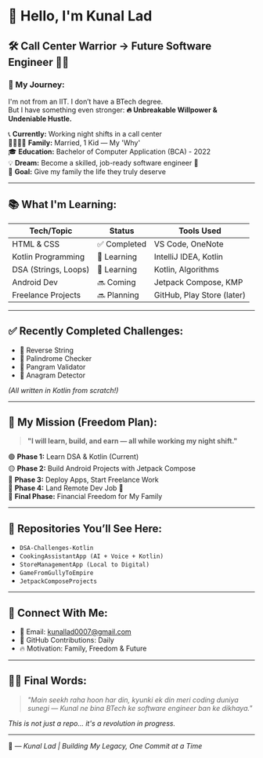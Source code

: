 # 👋 Hello, I'm Kunal Lad

## 🛠️ Call Center Warrior → Future Software Engineer 👨‍💻

### 🚀 My Journey:
I'm not from an IIT. I don’t have a BTech degree.  
But I have something even stronger: **🔥 Unbreakable Willpower & Undeniable Hustle.**

📞 **Currently:** Working night shifts in a call center  
👨‍👩‍👦‍👦 **Family:** Married, 1 Kid — My 'Why'  
🎓 **Education:** Bachelor of Computer Application (BCA) - 2022  
💡 **Dream:** Become a skilled, job-ready software engineer 💼  
🏡 **Goal:** Give my family the life they truly deserve

---

## 📚 What I'm Learning:
| Tech/Topic          | Status       | Tools Used                  |
|---------------------|--------------|-----------------------------|
| HTML & CSS          | ✅ Completed | VS Code, OneNote            |
| Kotlin Programming  | 🧠 Learning  | IntelliJ IDEA, Kotlin       |
| DSA (Strings, Loops)| 🧠 Learning  | Kotlin, Algorithms          |
| Android Dev         | 🔜 Coming    | Jetpack Compose, KMP        |
| Freelance Projects  | 🔜 Planning  | GitHub, Play Store (later)  |

---

## ✅ Recently Completed Challenges:

- 🔁 Reverse String
- 🔄 Palindrome Checker
- 🔡 Pangram Validator
- 🔀 Anagram Detector

*(All written in Kotlin from scratch!)*

---

## 🎯 My Mission (Freedom Plan):
> **"I will learn, build, and earn — all while working my night shift."**

🟢 **Phase 1:** Learn DSA & Kotlin (Current)  
🟡 **Phase 2:** Build Android Projects with Jetpack Compose  
🔵 **Phase 3:** Deploy Apps, Start Freelance Work  
🔴 **Phase 4:** Land Remote Dev Job 💼  
👑 **Final Phase:** Financial Freedom for My Family

---

## 📂 Repositories You’ll See Here:
- `DSA-Challenges-Kotlin`
- `CookingAssistantApp (AI + Voice + Kotlin)`
- `StoreManagementApp (Local to Digital)`
- `GameFromGullyToEmpire`
- `JetpackComposeProjects`

---

## 💬 Connect With Me:
- 💌 Email: [kunallad0007@gmail.com](mailto:kunallad0007@gmail.com)
- 🌱 GitHub Contributions: Daily
- 🔥 Motivation: Family, Freedom & Future

---

## 🧙‍♂️ Final Words:

> *"Main seekh raha hoon har din, kyunki ek din meri coding duniya sunegi — Kunal ne bina BTech ke software engineer ban ke dikhaya."*

_This is not just a repo... it's a revolution in progress._

---

👑 *— Kunal Lad | Building My Legacy, One Commit at a Time*
